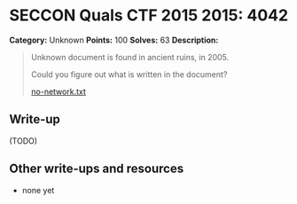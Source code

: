 # SECCON Quals CTF 2015 2015: 4042

**Category:** Unknown
**Points:** 100
**Solves:** 63
**Description:**

> Unknown document is found in ancient ruins, in 2005.
> 
> Could you figure out what is written in the document?
> 
> [no-network.txt](./no-network.txt)


## Write-up

(TODO)

## Other write-ups and resources

* none yet
